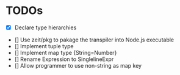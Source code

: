# TODOs
- [x] Declare type hierarchies   
- [] Use zeit/pkg to pakage the transpiler into Node.js executable
- [] Implement tuple type
- [] Implement map type {String=Number}
- [] Rename Expression to SinglelineExpr
- [] Allow programmer to use non-string as map key


